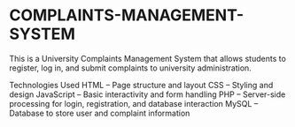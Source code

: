 # COMPLAINTS-MANAGEMENT-SYSTEM
This is a University Complaints Management System that allows students to register, log in, and submit complaints to university administration.

Technologies Used
HTML – Page structure and layout
CSS – Styling and design
JavaScript – Basic interactivity and form handling
PHP – Server-side processing for login, registration, and database interaction
MySQL – Database to store user and complaint information

